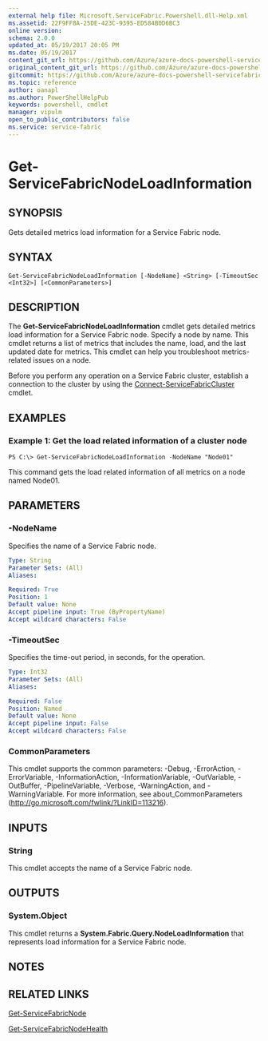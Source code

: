 ```yaml
---
external help file: Microsoft.ServiceFabric.Powershell.dll-Help.xml
ms.assetid: 22F9FF8A-25DE-423C-9395-ED584B0D6BC3
online version:
schema: 2.0.0
updated_at: 05/19/2017 20:05 PM
ms.date: 05/19/2017
content_git_url: https://github.com/Azure/azure-docs-powershell-servicefabric/blob/master/Service-Fabric-cmdlets/ServiceFabric/vlatest/Get-ServiceFabricNodeLoadInformation.md
original_content_git_url: https://github.com/Azure/azure-docs-powershell-servicefabric/blob/master/Service-Fabric-cmdlets/ServiceFabric/vlatest/Get-ServiceFabricNodeLoadInformation.md
gitcommit: https://github.com/Azure/azure-docs-powershell-servicefabric/blob/8d4c81aabdfff50fd2bedea27942bd6899fa7bd1
ms.topic: reference
author: oanapl
ms.author: PowerShellHelpPub
keywords: powershell, cmdlet
manager: vipulm
open_to_public_contributors: false
ms.service: service-fabric
---
```


# Get-ServiceFabricNodeLoadInformation

## SYNOPSIS
Gets detailed metrics load information for a Service Fabric node.

## SYNTAX

```
Get-ServiceFabricNodeLoadInformation [-NodeName] <String> [-TimeoutSec <Int32>] [<CommonParameters>]
```

## DESCRIPTION
The **Get-ServiceFabricNodeLoadInformation** cmdlet gets detailed metrics load information for a Service Fabric node.
Specify a node by name.
This cmdlet returns a list of metrics that includes the name, load, and the last updated date for metrics.
This cmdlet can help you troubleshoot metrics-related issues on a node.

Before you perform any operation on a Service Fabric cluster, establish a connection to the cluster by using the [Connect-ServiceFabricCluster](./Connect-ServiceFabricCluster.md) cmdlet.

## EXAMPLES

### Example 1: Get the load related information of a cluster node
```
PS C:\> Get-ServiceFabricNodeLoadInformation -NodeName "Node01"
```

This command gets the load related information of all metrics on a node named Node01.

## PARAMETERS

### -NodeName
Specifies the name of a Service Fabric node.

```yaml
Type: String
Parameter Sets: (All)
Aliases: 

Required: True
Position: 1
Default value: None
Accept pipeline input: True (ByPropertyName)
Accept wildcard characters: False
```

### -TimeoutSec
Specifies the time-out period, in seconds, for the operation.

```yaml
Type: Int32
Parameter Sets: (All)
Aliases: 

Required: False
Position: Named
Default value: None
Accept pipeline input: False
Accept wildcard characters: False
```

### CommonParameters
This cmdlet supports the common parameters: -Debug, -ErrorAction, -ErrorVariable, -InformationAction, -InformationVariable, -OutVariable, -OutBuffer, -PipelineVariable, -Verbose, -WarningAction, and -WarningVariable. For more information, see about_CommonParameters (http://go.microsoft.com/fwlink/?LinkID=113216).

## INPUTS

### String
This cmdlet accepts the name of a Service Fabric node.

## OUTPUTS

### System.Object
This cmdlet returns a **System.Fabric.Query.NodeLoadInformation** that represents load information for a Service Fabric node.

## NOTES

## RELATED LINKS

[Get-ServiceFabricNode](./Get-ServiceFabricNode.md)

[Get-ServiceFabricNodeHealth](./Get-ServiceFabricNodeHealth.md)
